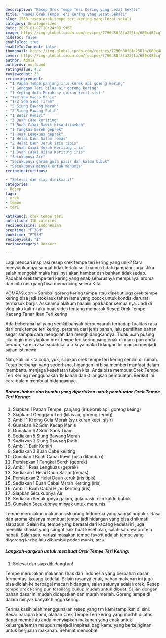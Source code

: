 ```yaml
---
description: "Resep Orek Tempe Teri Kering yang Lezat Sekali"
title: "Resep Orek Tempe Teri Kering yang Lezat Sekali"
slug: 1563-resep-orek-tempe-teri-kering-yang-lezat-sekali
category: Uncategorized
date: 2023-03-07T18:24:08.996Z
image: https://img-global.cpcdn.com/recipes/7796d80f8fa2501a/680x482cq70/orek-tempe-teri-kering-foto-resep-utama.jpg
hideToc: false
enableToc: true
enableTocContent: false
thumbnail: https://img-global.cpcdn.com/recipes/7796d80f8fa2501a/680x482cq70/orek-tempe-teri-kering-foto-resep-utama.jpg
cover: https://img-global.cpcdn.com/recipes/7796d80f8fa2501a/680x482cq70/orek-tempe-teri-kering-foto-resep-utama.jpg
author: Admin
authorAv: notfound
ratingvalue: 4.2
reviewcount: 23
recipeingredient:
- "1 Papan Tempe panjang iris korek api goreng kering"
- "1 Genggam Teri bilas air goreng kering"
- "1 Keping Gula Merah sy ukuran kecil sisir"
- "1/2 Sdm Kecap Manis"
- "1/2 Sdm Saos Tiram"
- "5 Siung Bawang Merah"
- "2 Siung Bawang Putih"
- "1 Butir Kemiri"
- "3 Buah Cabe keriting"
- "1 Buah Cabai Rawit bisa ditambah"
- "1 Tangkai Sereh geprek"
- "1 Ruas Lengkuas geprek"
- "1 Helai Daun Salam remas"
- "2 Helai Daun Jeruk iris tipis"
- "1 Buah Cabai Merah Keriting iris"
- "1 Buah Cabai Hijau Keriting iris"
- "Secukupnya Air"
- "Secukupnya garam gula pasir dan kaldu bubuk"
- "Secukupnya minyak untuk menumis"
recipeinstructions:

- "Selesai dan siap dinikmati!"
categories:
- Resep
tags:
- orek
- tempe
- teri

katakunci: orek tempe teri 
nutrition: 118 calories
recipecuisine: Indonesian
preptime: "PT38M"
cooktime: "PT53M"
recipeyield: "1"
recipecategory: Dessert

---
```





Lagi mencari inspirasi resep orek tempe teri kering yang unik? Cara menyiapkannya sangat tidak terlalu sulit namun tidak gampang juga. Jika salah mengolah maka hasilnya akan hambar dan bahkan tidak sedap. Padahal orek tempe teri kering yang enak seharusnya mempunyai aroma dan cita rasa yang bisa memancing selera Kita.





KOMPAS.com - Sambal goreng kering tempe atau disebut juga orek tempe kering bisa jadi stok lauk tahan lama yang cocok untuk kondisi darurat termasuk banjir. Assalamu&#39;alaikum haaaiiii apa kabar semua nya. Jadi di vlog aku kali ini aku buat video tentang memasak Resep Orek Tempe Kacang Tanah Ikan Teri kering

Ada beberapa hal yang sedikit banyak berpengaruh terhadap kualitas rasa dari orek tempe teri kering, pertama dari jenis bahan, lalu pemilihan bahan segar sampai cara mengolah dan menghidangkannya. Tidak usah pusing jika ingin menyiapkan orek tempe teri kering yang enak di mana pun anda berada, karena asal sudah tahu triknya maka hidangan ini mampu menjadi sajian istimewa.






Nah, kali ini kita coba, yuk, siapkan orek tempe teri kering sendiri di rumah. Tetap berbahan yang sederhana, hidangan ini bisa memberi manfaat dalam membantu menjaga kesehatan tubuh kita. Anda bisa membuat Orek Tempe Teri Kering menggunakan 19 bahan dan 0 langkah pembuatan. Berikut ini cara dalam membuat hidangannya.

<!--inarticleads1-->

##### Bahan-bahan dan bumbu yang diperlukan untuk pembuatan Orek Tempe Teri Kering:

1. Siapkan 1 Papan Tempe, panjang (iris korek api, goreng kering)
1. Siapkan 1 Genggam Teri (bilas air, goreng kering)
1. Ambil 1 Keping Gula Merah (sy ukuran kecil, sisir)
1. Gunakan 1/2 Sdm Kecap Manis
1. Gunakan 1/2 Sdm Saos Tiram
1. Sediakan 5 Siung Bawang Merah
1. Sediakan 2 Siung Bawang Putih
1. Ambil 1 Butir Kemiri
1. Sediakan 3 Buah Cabe keriting
1. Gunakan 1 Buah Cabai Rawit (bisa ditambah)
1. Persiapkan 1 Tangkai Sereh (geprek)
1. Ambil 1 Ruas Lengkuas (geprek)
1. Sediakan 1 Helai Daun Salam (remas)
1. Persiapkan 2 Helai Daun Jeruk (iris tipis)
1. Sediakan 1 Buah Cabai Merah Keriting (iris)
1. Ambil 1 Buah Cabai Hijau Keriting (iris)
1. Siapkan Secukupnya Air
1. Sediakan Secukupnya garam, gula pasir, dan kaldu bubuk
1. Gunakan Secukupnya minyak untuk menumis


Tempe merupakan makanan asli orang Indonesia yang sangat populer. Rasa dan aroma khasnya membuat tempe jadi hidangan yang bisa dinikmati siapapun. Selain itu, tempe yang berasal dari kacang kedelai ini juga memiliki khasiat yang sangat baik buat kesehatan, salah satunya protein nabati. Salah satu variasi masakan tempe favorit adalah tempe yang digoreng kering lalu dibumbui pedas manis, atau. 

<!--inarticleads2-->

##### Langkah-langkah untuk membuat Orek Tempe Teri Kering:


1. Selesai dan siap dihidangkan!

Tempe merupakan makanan khas dari Indonesia yang berbahan dasar fermentasi kacang kedelai. Selain rasanya enak, bahan makanan ini juga bisa diolah ke berbagai macam hidangan, salah satunya adalah orek. Resep tempe orek kering pun terbilang cukup mudah untuk dibuat. Sajian dengan bahan dasar ini mudah didapatkan dan murah meriah. Goreng tempe di dalam minyak banyak hingga kering. 

Terima kasih telah menggunakan resep yang tim kami tampilkan di sini. Besar harapan kami, olahan Orek Tempe Teri Kering yang mudah di atas dapat membantu anda menyiapkan makanan yang enak untuk keluarga/teman maupun menjadi inspirasi bagi kamu yang berkeinginan untuk berjualan makanan. Selamat mencoba!

